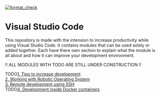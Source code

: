 [![format_check](https://github.com/thijs83/Visual_Studio_Code_ROS/actions/workflows/formatter.yml/badge.svg)](https://github.com/thijs83/Visual_Studio_Code_ROS/actions/workflows/formatter.yml)

# Visual Studio Code

This repository is made with the intension to increase productivity while using Visual Studio Code. It contains modules that can be used solely or added together. Each have there own section to explain what the module is all about and how it can improve your development environment. 


!! ALL MODULES WITH TODO ARE STILL UNDER CONSTRUCTION !!

TODO[1. Tips to increase development](docs/vscode_tips.md)  
[2. Working with Robotic Operating System ](docs/vscode_ros.md)  
[3. Remote development using SSH](docs/vscode_remote.md)  
TODO[4. Development inside Docker containers](docs/vscode_docker.md)  

